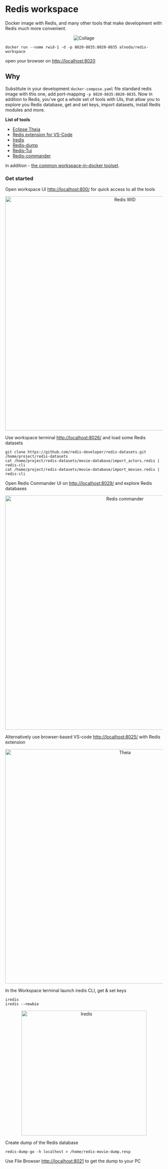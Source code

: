 # Redis workspace

Docker image with Redis, and many other tools that make development with Redis much more convenient.  

<p align="center">
  <img src="https://raw.githubusercontent.com/bluxmit/alnoda-workspaces/main/workspaces/redis-workspace/img/redis-wid-collage.png" alt="Collage">
</p>

```
docker run --name rwid-1 -d -p 8020-8035:8020-8035 alnoda/redis-workspace
```

open your browser on [http://localhost:8020](http://localhost:8020)

## Why

Substitute in your development `docker-compose.yaml` file standard redis image with this one, add port-mapping `-p 8020-8035:8020-8035`. 
Now in addition to Redis, you've got a whole set of tools with UIs, that allow you to explore you Redis database, get and set keys, import datasets, 
install Redis modules and more.  

__List of tools__

- [Eclipse Theia](https://theia-ide.org/docs/)
- [Redis extension for VS-Code](https://open-vsx.org/extension/cweijan/vscode-redis-client)
- [Iredis](https://github.com/laixintao/iredis)
- [Redis-dump](https://github.com/yannh/redis-dump-go)
- [Redis-Tui](https://github.com/mylxsw/redis-tui)
- [Redis-commander](https://github.com/joeferner/redis-commander#readme)

in addition - [the common workspace-in-docker toolset](https://github.com/bluxmit/alnoda-workspaces/tree/main/workspaces/workspace-in-docker). 


### Get started

Open workspace UI [http://localhost:800/](http://localhost:8020/) for quick access to all the tools 

<p align="center">
  <img src="https://raw.githubusercontent.com/bluxmit/alnoda-workspaces/main/workspaces/redis-workspace/img/Redis-wid.png" alt="Redis WID" width="750">
</p> 

Use workspace terminal [http://localhost:8026/](http://localhost:8026/) and load some Redis datasets 
```
git clone https://github.com/redis-developer/redis-datasets.git /home/project/redis-datasets
cat /home/project/redis-datasets/movie-database/import_actors.redis | redis-cli 
cat /home/project/redis-datasets/movie-database/import_movies.redis | redis-cli 
```

Open Redis Commander UI on [http://localhost:8029/](http://localhost:8029/) and explore Redis databases 

<p align="center">
  <img src="https://raw.githubusercontent.com/bluxmit/alnoda-workspaces/main/workspaces/redis-workspace/img/Rediscommander.png" alt="Redis commander" width="750">
</p> 

Alternatively use browser-based VS-code [http://localhost:8025/](http://localhost:8025/) with Redis extension

<p align="center">
  <img src="https://raw.githubusercontent.com/bluxmit/alnoda-workspaces/main/workspaces/redis-workspace/img/Theia-redis.png" alt="Theia" width="750">
</p> 

In the Workspace terminal launch iredis CLI, get & set keys
```
iredis
iredis --newbie
```

<p align="center">
  <img src="https://raw.githubusercontent.com/bluxmit/alnoda-workspaces/main/workspaces/redis-workspace/img/iredis.png" alt="Iredis" width="400">
</p> 

Create dump of the Redis database
```
redis-dump-go -h localhost > /home/redis-movie-dump.resp 
```
Use File Browser [http://localhost:8021](http://localhost:8021) to get the dump to your PC 




